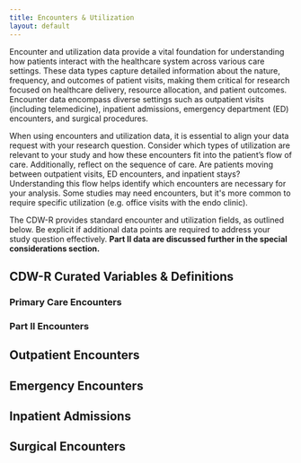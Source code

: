 ```yaml
---
title: Encounters & Utilization
layout: default
---
```

Encounter and utilization data provide a vital foundation for understanding how patients interact with the healthcare system across various care settings. These data types capture detailed information about the nature, frequency, and outcomes of patient visits, making them critical for research focused on healthcare delivery, resource allocation, and patient outcomes. Encounter data encompass diverse settings such as outpatient visits (including telemedicine), inpatient admissions, emergency department (ED) encounters, and surgical procedures.


When using encounters and utilization data, it is essential to align your data request with your research question. Consider which types of utilization are relevant to your study and how these encounters fit into the patient’s flow of care. Additionally, reflect on the sequence of care. Are patients moving between outpatient visits, ED encounters, and inpatient stays? Understanding this flow helps identify which encounters are necessary for your analysis. Some studies may need encounters, but it's more common to require specific utilization (e.g. office visits with the endo clinic). 

The CDW-R provides standard encounter and utilization fields, as outlined below. Be explicit if additional data points are required to address your study question effectively. **Part II data are discussed further in the special considerations section.**

## CDW-R Curated Variables & Definitions
### Primary Care Encounters
### Part II Encounters

## Outpatient Encounters

## Emergency Encounters

## Inpatient Admissions

## Surgical Encounters

